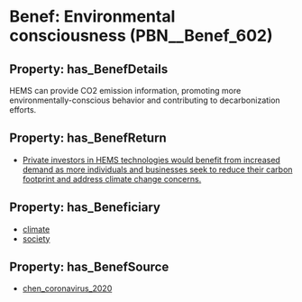 # Benef: __Environmental consciousness__ (PBN__Benef_602)

## Property: has_BenefDetails

HEMS can provide CO2 emission information, promoting more environmentally-conscious behavior and contributing to decarbonization efforts.

## Property: has_BenefReturn

* [Private investors in HEMS technologies would benefit from increased demand as more individuals and businesses seek to reduce their carbon footprint and address climate change concerns.](../BenefReturn/PBN__BenefReturn_650)

## Property: has_Beneficiary

* [climate](../Stakeholder/PBN__Stakeholder_251)
* [society](../Stakeholder/PBN__Stakeholder_53)

## Property: has_BenefSource

* [chen_coronavirus_2020](../Article/PBN__Article_119)

